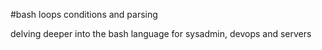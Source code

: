 #bash loops conditions and parsing

delving deeper into the bash language for sysadmin, devops and servers


